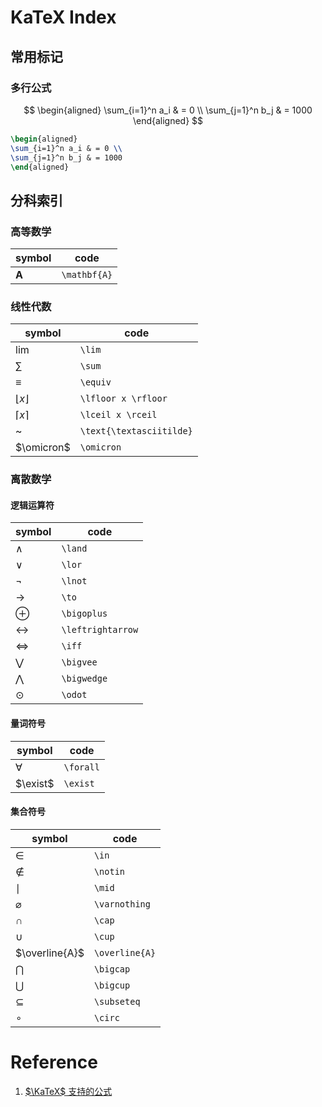 # KaTeX Index

## 常用标记

### 多行公式

$$
\begin{aligned}
\sum_{i=1}^n a_i & = 0 \\
\sum_{j=1}^n b_j & = 1000
\end{aligned}
$$

```LaTeX
\begin{aligned}
\sum_{i=1}^n a_i & = 0 \\
\sum_{j=1}^n b_j & = 1000
\end{aligned}
```

## 分科索引

### 高等数学

| symbol       | code         |
| ------------ | ------------ |
| $\mathbf{A}$ | `\mathbf{A}` |

### 线性代数

| symbol                   | code                     |
| ------------------------ | ------------------------ |
| $\lim$                   | `\lim`                   |
| $\sum$                   | `\sum`                   |
| $\equiv$                 | `\equiv`                 |
| $\lfloor x \rfloor$      | `\lfloor x \rfloor`      |
| $\lceil x \rceil$        | `\lceil x \rceil`        |
| $\text{\textasciitilde}$ | `\text{\textasciitilde}` |
| $\omicron$               | `\omicron`               |

### 离散数学

#### 逻辑运算符

| symbol            | code              |
| ----------------- | ----------------- |
| $\land$           | `\land`           |
| $\lor$            | `\lor`            |
| $\lnot$           | `\lnot`           |
| $\to$             | `\to`             |
| $\oplus$          | `\bigoplus`       |
| $\leftrightarrow$ | `\leftrightarrow` |
| $\iff$            | `\iff`            |
| $\bigvee$         | `\bigvee`         |
| $\bigwedge$       | `\bigwedge`       |
| $\odot$           | `\odot`           |

#### 量词符号

| symbol    | code      |
| --------- | --------- |
| $\forall$ | `\forall` |
| $\exist$  | `\exist`  |

#### 集合符号

| symbol         | code           |
| -------------- | -------------- |
| $\in$          | `\in`          |
| $\notin$       | `\notin`       |
| $\mid$         | `\mid`         |
| $\varnothing$  | `\varnothing`  |
| $\cap$         | `\cap`         |
| $\cup$         | `\cup`         |
| $\overline{A}$ | `\overline{A}` |
| $\bigcap$      | `\bigcap`      |
| $\bigcup$      | `\bigcup`      |
| $\subseteq$    | `\subseteq`    |
| $\circ$        | `\circ`        |

# Reference

1. [$\KaTeX$ 支持的公式](https://katex.org/docs/supported.html)
